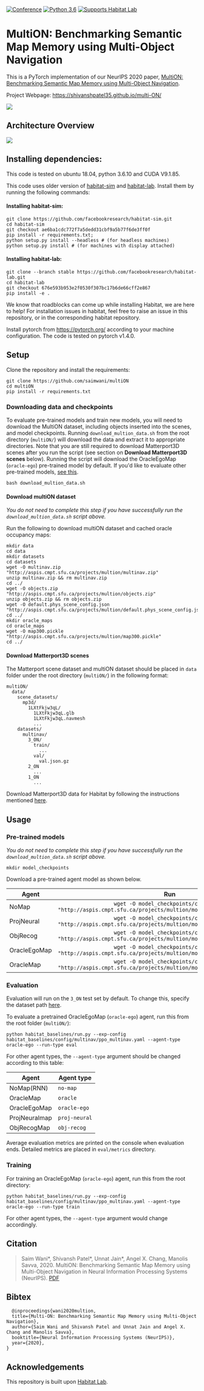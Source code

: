 

[![Conference](http://img.shields.io/badge/NeurIPS-2020-4b44ce.svg)](https://nips.cc/)
[![Python 3.6](https://img.shields.io/badge/python-3.6-blue.svg)](https://www.python.org/downloads/release/python-360/)
[![Supports Habitat Lab](https://img.shields.io/static/v1?label=supports&message=Habitat%20Lab&color=informational&link=https://github.com/facebookresearch/habitat-lab)](https://github.com/facebookresearch/habitat-lab)

# MultiON: Benchmarking Semantic Map Memory using Multi-Object Navigation 

This is a PyTorch implementation of our NeurIPS 2020 paper, [MultiON: Benchmarking Semantic Map Memory using Multi-Object Navigation](https://papers.nips.cc/paper/2020/file/6e01383fd96a17ae51cc3e15447e7533-Paper.pdf).

Project Webpage: https://shivanshpatel35.github.io/multi-ON/

![](docs/main_visualization.gif)

## Architecture Overview

![](docs/model_architecture.png)


## Installing dependencies:
This code is tested on ubuntu 18.04, python 3.6.10 and CUDA V9.1.85.

This code uses older version of [habitat-sim](https://github.com/facebookresearch/habitat-sim) and [habitat-lab](https://github.com/facebookresearch/habitat-lab). Install them by running the following commands:

#### Installing habitat-sim:

```
git clone https://github.com/facebookresearch/habitat-sim.git
cd habitat-sim 
git checkout ae6ba1cdc772f7a5dedd31cbf9a5b77f6de3ff0f
pip install -r requirements.txt; 
python setup.py install --headless # (for headless machines)
python setup.py install # (for machines with display attached)
```

#### Installing habitat-lab:
```
git clone --branch stable https://github.com/facebookresearch/habitat-lab.git
cd habitat-lab
git checkout 676e593b953e2f0530f307bc17b6de66cff2e867
pip install -e .
```

We know that roadblocks can come up while installing Habitat, we are here to help! For installation issues in habitat, feel free to raise an issue in this repository, or in the corresponding habitat repository.


Install pytorch from https://pytorch.org/ according to your machine configuration. The code is tested on pytorch v1.4.0.

## Setup
Clone the repository and install the requirements:

```
git clone https://github.com/saimwani/multiON
cd multiON
pip install -r requirements.txt
```

### Downloading data and checkpoints

To evaluate pre-trained models and train new models, you will need to download the MultiON dataset, including objects inserted into the scenes, and model checkpoints. Running `download_multion_data.sh` from the root directory (`multiON/`) will download the data and extract it to appropriate directories. Note that you are still required to download Matterport3D scenes after you run the script (see section on **Download Matterport3D scenes** below). Running the script will download the OracleEgoMap (`oracle-ego`) pre-trained model by default. If you'd like to evaluate other pre-trained models, [see this](docs/downloading_pretrained_models.md).

```
bash download_multion_data.sh
```

#### Download multiON dataset

*You do not need to complete this step if you have successfully run the `download_multion_data.sh` script above.*

Run the following to download multiON dataset and cached oracle occupancy maps:
```
mkdir data
cd data
mkdir datasets
cd datasets
wget -O multinav.zip "http://aspis.cmpt.sfu.ca/projects/multion/multinav.zip"
unzip multinav.zip && rm multinav.zip
cd ../
wget -O objects.zip "http://aspis.cmpt.sfu.ca/projects/multion/objects.zip"
unzip objects.zip && rm objects.zip
wget -O default.phys_scene_config.json "http://aspis.cmpt.sfu.ca/projects/multion/default.phys_scene_config.json"
cd ../
mkdir oracle_maps
cd oracle_maps
wget -O map300.pickle "http://aspis.cmpt.sfu.ca/projects/multion/map300.pickle"
cd ../
```

#### Download Matterport3D scenes

The Matterport scene dataset and multiON dataset should be placed in `data` folder under the root directory (`multiON/`) in the following format:

```
multiON/
  data/
    scene_datasets/
      mp3d/
        1LXtFkjw3qL/
          1LXtFkjw3qL.glb
          1LXtFkjw3qL.navmesh
          ...
    datasets/
      multinav/
        3_ON/
          train/
            ...
          val/
            val.json.gz
        2_ON
          ...
        1_ON
          ...
```				

Download Matterport3D data for Habitat by following the instructions mentioned [here](https://github.com/facebookresearch/habitat-api#data).

## Usage

### Pre-trained models

*You do not need to complete this step if you have successfully run the `download_multion_data.sh` script above.* 

```
mkdir model_checkpoints
``` 
Download a pre-trained agent model as shown below.

| Agent            | Run                                                                                                  |
|------------------|:----------------------------------------------------------------------------------------------------:|
| NoMap            |`wget -O model_checkpoints/ckpt.0.pth "http://aspis.cmpt.sfu.ca/projects/multion/model_checkpoints/ckpt.0.pth"`|
| ProjNeural       |`wget -O model_checkpoints/ckpt.1.pth "http://aspis.cmpt.sfu.ca/projects/multion/model_checkpoints/ckpt.1.pth"`|
| ObjRecog         |`wget -O model_checkpoints/ckpt.2.pth "http://aspis.cmpt.sfu.ca/projects/multion/model_checkpoints/ckpt.2.pth"`|
| OracleEgoMap     |`wget -O model_checkpoints/ckpt.3.pth "http://aspis.cmpt.sfu.ca/projects/multion/model_checkpoints/ckpt.3.pth"`|
| OracleMap        |`wget -O model_checkpoints/ckpt.4.pth "http://aspis.cmpt.sfu.ca/projects/multion/model_checkpoints/ckpt.4.pth"`|


### Evaluation


Evaluation will run on the `3_ON` test set by default. To change this, specify the dataset path [here](https://github.com/saimwani/multiON/blob/main/configs/tasks/multinav_mp3d.yaml#L48).


To evaluate a pretrained OracleEgoMap (`oracle-ego`) agent, run this from the root folder (`multiON/`):

```
python habitat_baselines/run.py --exp-config habitat_baselines/config/multinav/ppo_multinav.yaml --agent-type oracle-ego --run-type eval
``` 

For other agent types, the `--agent-type` argument should be changed according to this table:


| Agent         |  Agent type      |
|---------------|------------------|
| NoMap(RNN)    | `no-map`         |
| OracleMap     | `oracle`         |
| OracleEgoMap  | `oracle-ego`     |
| ProjNeuralmap | `proj-neural`    |
| ObjRecogMap   | `obj-recog`      |


Average evaluation metrics are printed on the console when evaluation ends. Detailed metrics are placed in `eval/metrics` directory. 

### Training

For training an OracleEgoMap (`oracle-ego`) agent, run this from the root directory: 

```
python habitat_baselines/run.py --exp-config habitat_baselines/config/multinav/ppo_multinav.yaml --agent-type oracle-ego --run-type train
```
For other agent types, the `--agent-type` argument would change accordingly. 



## Citation
>Saim Wani*, Shivansh Patel*, Unnat Jain*, Angel X. Chang, Manolis Savva, 2020. MultiON: Benchmarking Semantic Map Memory using Multi-Object Navigation in Neural Information Processing Systems (NeurIPS). [PDF](https://shivanshpatel35.github.io/multi-ON/resources/MultiON.pdf)

## Bibtex
```
  @inproceedings{wani2020multion,
  title={Multi-ON: Benchmarking Semantic Map Memory using Multi-Object Navigation},
  author={Saim Wani and Shivansh Patel and Unnat Jain and Angel X. Chang and Manolis Savva},
  booktitle={Neural Information Processing Systems (NeurIPS)},
  year={2020},
}
```

## Acknowledgements
This repository is built upon [Habitat Lab](https://github.com/facebookresearch/habitat-lab).
